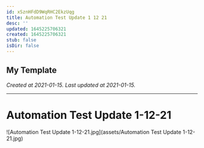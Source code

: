 ```yaml
---
id: xSznHFdD9WqRHC2EkzUqg
title: Automation Test Update 1 12 21
desc: ''
updated: 1645225706321
created: 1645225706321
stub: false
isDir: false
---
```

My Template
---

_Created at 2021-01-15._
_Last updated at 2021-01-15._




---

# Automation Test Update 1-12-21


![Automation Test Update 1-12-21.jpg](assets/Automation Test Update 1-12-21.jpg)

